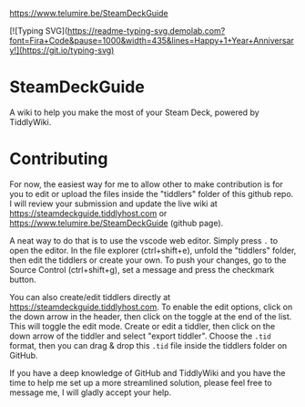 https://www.telumire.be/SteamDeckGuide

[![Typing SVG](https://readme-typing-svg.demolab.com?font=Fira+Code&pause=1000&width=435&lines=Happy+1+Year+Anniversary!](https://git.io/typing-svg)

# SteamDeckGuide
A wiki to help you make the most of your Steam Deck, powered by TiddlyWiki.

# Contributing
For now, the easiest way for me to allow other to make contribution is for you to edit or upload the files inside the "tiddlers" folder of this github repo. I will review your submission and update the live wiki at https://steamdeckguide.tiddlyhost.com or https://www.telumire.be/SteamDeckGuide (github page).

A neat way to do that is to use the vscode web editor. Simply press `.` to open the editor. In the file explorer (ctrl+shift+e), unfold the "tiddlers" folder, then edit the tiddlers or create your own. To push your changes, go to the Source Control (ctrl+shift+g), set a message and press the checkmark button.

You can also create/edit tiddlers directly at https://steamdeckguide.tiddlyhost.com. To enable the edit options, click on the down arrow in the header, then click on the toggle at the end of the list. This will toggle the edit mode. Create or edit a tiddler, then click on the down arrow of the tiddler and select "export tiddler". Choose the `.tid` format, then you can drag & drop this `.tid` file inside the tiddlers folder on GitHub.

If you have a deep knowledge of GitHub and TiddlyWiki and you have the time to help me set up a more streamlined solution, please feel free to message me, I will gladly accept your help.
